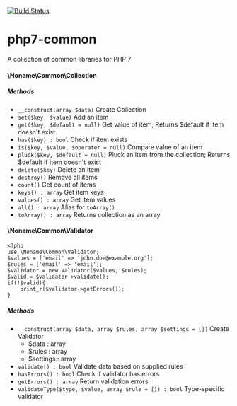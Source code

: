 [![Build
Status](https://travis-ci.org/nonamephp/php7-common.svg?branch=master)](https://travis-ci.org/nonamephp/php7-common)

php7-common 
=============

A collection of common libraries for PHP 7

#### \Noname\Common\Collection

##### Methods

* `__construct(array $data)` Create Collection
* `set($key, $value)` Add an item
* `get($key, $default = null)` Get value of item; Returns $default if item doesn't exist
* `has($key) : bool` Check if item exists
* `is($key, $value, $operater = null)` Compare value of an item
* `pluck($key, $default = null)` Pluck an item from the collection; Returns $default if item doesn't exist
* `delete($key)` Delete an item
* `destroy()` Remove all items
* `count()` Get count of items
* `keys() : array` Get item keys
* `values() : array` Get item values
* `all() : array` Alias for `toArray()`
* `toArray() : array` Returns collection as an array

#### \Noname\Common\Validator

    <?php
    use \Noname\Common\Validator;
    $values = ['email' => 'john.doe@example.org'];
    $rules = ['email' => 'email'];
    $validator = new Validator($values, $rules);
    $valid = $validator->validate();
    if(!$valid){
        print_r($validator->getErrors());
    }

##### Methods

* `__construct(array $data, array $rules, array $settings = [])` Create Validator
    * $data : array
    * $rules : array
    * $settings : array
* `validate() : bool` Validate data based on supplied rules
* `hasErrors() : bool` Check if validator has errors
* `getErrors() : array` Return validation errors
* `validateType($type, $value, array $rule = []) : bool` Type-specific validator